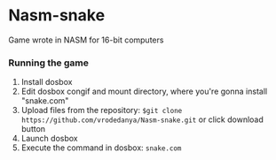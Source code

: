 # Nasm-snake
Game wrote in NASM for 16-bit computers
### Running the game
1. Install dosbox
2. Edit dosbox congif and mount directory, where you're gonna install "snake.com"
3. Upload files from the repository:
`$git clone https://github.com/vrodedanya/Nasm-snake.git`
or click download button
4. Launch dosbox
5. Execute the command in dosbox:
`snake.com`
